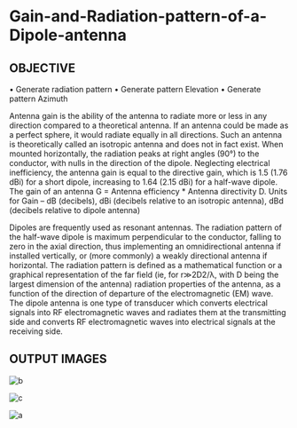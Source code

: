 # Gain-and-Radiation-pattern-of-a-Dipole-antenna
## OBJECTIVE
 •	Generate radiation pattern
 •	Generate pattern Elevation
 •	Generate pattern Azimuth

Antenna gain is the ability of the antenna to radiate more or less in any direction compared to a theoretical antenna. If an antenna could be made as a perfect sphere, it would radiate equally in all directions. Such an antenna is theoretically called an isotropic antenna and does not in fact exist.
When mounted horizontally, the radiation peaks at right angles (90°) to the conductor, with nulls in the direction of the dipole. Neglecting electrical inefficiency, the antenna gain is equal to the directive gain, which is 1.5 (1.76 dBi) for a short dipole, increasing to 1.64 (2.15 dBi) for a half-wave dipole.
The gain of an antenna G = Antenna efficiency * Antenna directivity D. Units for Gain – dB (decibels), dBi (decibels relative to an isotropic antenna), dBd (decibels relative to dipole antenna)
 
 
Dipoles are frequently used as resonant antennas. The radiation pattern of the half-wave dipole is maximum perpendicular to the conductor, falling to zero in the axial direction, thus implementing an omnidirectional antenna if installed vertically, or (more commonly) a weakly directional antenna if horizontal.
The radiation pattern is defined as a mathematical function or a graphical representation of the far field (ie, for r≫2D2/λ, with D being the largest dimension of the antenna) radiation properties of the antenna, as a function of the direction of departure of the electromagnetic (EM) wave.
The dipole antenna is one type of transducer which converts electrical signals into RF electromagnetic waves and radiates them at the transmitting side and converts RF electromagnetic waves into electrical signals at the receiving side.
  
## OUTPUT IMAGES

![b](https://user-images.githubusercontent.com/63573906/153700097-4bfeaa1b-7ec8-4916-9198-29040e2d3ac0.png)

![c](https://user-images.githubusercontent.com/63573906/153700100-cea28e37-e624-4214-a7ae-43dd39a7f9a3.png)

![a](https://user-images.githubusercontent.com/63573906/153700101-20232697-79bf-4b9f-a549-73203c11bd49.png)
